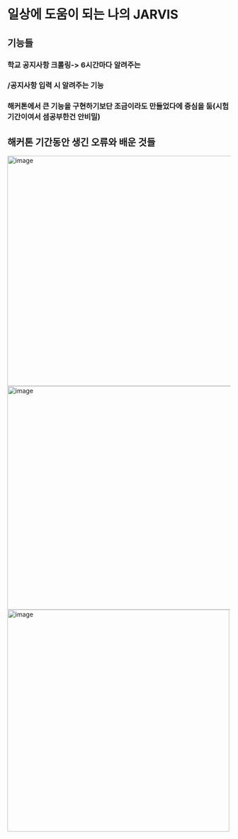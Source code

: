 # 일상에 도움이 되는 나의 JARVIS

## 기능들 
### 학교 공지사항 크롤링-> 6시간마다 알려주는
### /공지사항 입력 시 알려주는 기능

### 해커톤에서 큰 기능을 구현하기보단 조금이라도 만들었다에 중심을 둠(시험기간이여서 셤공부한건 안비밀)

## 해커톤 기간동안 생긴 오류와 배운 것들
<img width="520" alt="image" src="https://github.com/kkh041124/discord_bot/assets/73376225/83692fa3-05fb-4536-9567-8adfa4a37b8e">

<img width="505" alt="image" src="https://github.com/kkh041124/discord_bot/assets/73376225/6c616155-b0e7-436b-9b5a-f2c9ef569cee">


<img width="501" alt="image" src="https://github.com/kkh041124/discord_bot/assets/73376225/4f8c47de-a9d7-4fee-8219-30ae09e05f75">


